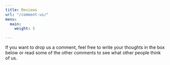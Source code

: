 ```yaml
---
title: Reviews
url: "/comment-us/"
menu:
  main:
    weight: 5

---
```

If you want to drop us a comment, feel free to write your thoughts in the box
below or read some of the other comments to see what other people think of us.